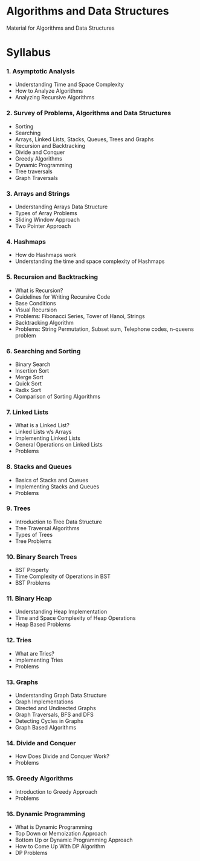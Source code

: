 # Algorithms and Data Structures
Material for Algorithms and Data Structures

# Syllabus
### 1. Asymptotic Analysis
 - Understanding Time and Space Complexity
 - How to Analyze Algorithms
 - Analyzing Recursive Algorithms
### 2. Survey of Problems, Algorithms and Data Structures
 - Sorting
 - Searching
 - Arrays, Linked Lists, Stacks, Queues, Trees and Graphs
 - Recursion and Backtracking
 - Divide and Conquer
 - Greedy Algorithms
 - Dynamic Programming
 - Tree traversals
 - Graph Traversals
### 3. Arrays and Strings
 - Understanding Arrays Data Structure
 - Types of Array Problems
 - Sliding Window Approach
 - Two Pointer Approach
### 4. Hashmaps
 - How do Hashmaps work
 - Understanding the time and space complexity of Hashmaps
### 5. Recursion and Backtracking
 - What is Recursion?
 - Guidelines for Writing Recursive Code
 - Base Conditions
 - Visual Recursion
 - Problems: Fibonacci Series, Tower of Hanoi, Strings
 - Backtracking Algorithm
 - Problems: String Permutation, Subset sum, Telephone codes, n-queens problem
### 6. Searching and Sorting
 - Binary Search
 - Insertion Sort
 - Merge Sort
 - Quick Sort
 - Radix Sort
 - Comparison of Sorting Algorithms
### 7. Linked Lists
 - What is a Linked List?
 - Linked Lists v/s Arrays
 - Implementing Linked Lists
 - General Operations on Linked Lists
 - Problems
### 8. Stacks and Queues
 - Basics of Stacks and Queues
 - Implementing Stacks and Queues
 - Problems
### 9. Trees
 - Introduction to Tree Data Structure
 - Tree Traversal Algorithms
 - Types of Trees
 - Tree Problems
### 10. Binary Search Trees
 - BST Property
 - Time Complexity of Operations in BST
 - BST Problems
### 11. Binary Heap
 - Understanding Heap Implementation
 - Time and Space Complexity of Heap Operations
 - Heap Based Problems
### 12. Tries
 - What are Tries?
 - Implementing Tries
 - Problems
### 13. Graphs
 - Understanding Graph Data Structure
 - Graph Implementations
 - Directed and Undirected Graphs
 - Graph Traversals, BFS and DFS
 - Detecting Cycles in Graphs
 - Graph Based Algorithms
### 14. Divide and Conquer
 - How Does Divide and Conquer Work?
 - Problems
### 15. Greedy Algorithms
 - Introduction to Greedy Approach
 - Problems
### 16. Dynamic Programming
 - What is Dynamic Programming
 - Top Down or Memoization Approach
 - Bottom Up or Dynamic Programming Approach
 - How to Come Up With DP Algorithm
 - DP Problems
